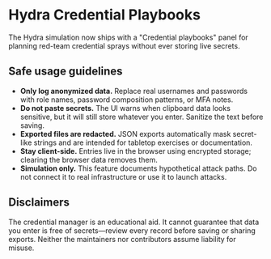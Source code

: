 # Hydra Credential Playbooks

The Hydra simulation now ships with a "Credential playbooks" panel for planning
red-team credential sprays without ever storing live secrets.

## Safe usage guidelines

- **Only log anonymized data.** Replace real usernames and passwords with role
  names, password composition patterns, or MFA notes.
- **Do not paste secrets.** The UI warns when clipboard data looks sensitive,
  but it will still store whatever you enter. Sanitize the text before saving.
- **Exported files are redacted.** JSON exports automatically mask secret-like
  strings and are intended for tabletop exercises or documentation.
- **Stay client-side.** Entries live in the browser using encrypted storage;
  clearing the browser data removes them.
- **Simulation only.** This feature documents hypothetical attack paths. Do not
  connect it to real infrastructure or use it to launch attacks.

## Disclaimers

The credential manager is an educational aid. It cannot guarantee that data you
enter is free of secrets—review every record before saving or sharing exports.
Neither the maintainers nor contributors assume liability for misuse.
